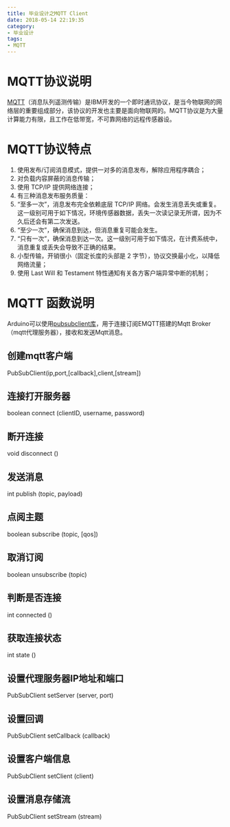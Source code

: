 ```yaml
---
title: 毕业设计之MQTT Client
date: 2018-05-14 22:19:35
category: 
- 毕业设计
tags: 
- MQTT
---
```


# MQTT协议说明
  
[MQTT](http://mqtt.org/)（消息队列遥测传输）是IBM开发的一个即时通讯协议，是当今物联网的网络层的重要组成部分，该协议的开发也主要是面向物联网的。MQTT协议是为大量计算能力有限，且工作在低带宽，不可靠网络的远程传感器设。  

# MQTT协议特点

1. 使用发布/订阅消息模式，提供一对多的消息发布，解除应用程序耦合；
1. 对负载内容屏蔽的消息传输；
1. 使用 TCP/IP 提供网络连接；
1. 有三种消息发布服务质量：
1. “至多一次”，消息发布完全依赖底层 TCP/IP 网络。会发生消息丢失或重复。这一级别可用于如下情况，环境传感器数据，丢失一次读记录无所谓，因为不久后还会有第二次发送。
1. “至少一次”，确保消息到达，但消息重复可能会发生。
1. “只有一次”，确保消息到达一次。这一级别可用于如下情况，在计费系统中，消息重复或丢失会导致不正确的结果。
1. 小型传输，开销很小（固定长度的头部是 2 字节），协议交换最小化，以降低网络流量；
1. 使用 Last Will 和 Testament 特性通知有关各方客户端异常中断的机制；

<!-- more -->

# MQTT 函数说明

Arduino可以使用[pubsubclient库](https://pubsubclient.knolleary.net/index.html)，用于连接订阅EMQTT搭建的Mqtt Broker（mqtt代理服务器），接收和发送Mqtt消息。

## 创建mqtt客户端

PubSubClient(ip,port,[callback],client,[stream])  

## 连接打开服务器

boolean connect (clientID, username, password)  

## 断开连接

void disconnect ()  

## 发送消息

int publish (topic, payload)  

## 点阅主题

boolean subscribe (topic, [qos])  

## 取消订阅

boolean unsubscribe (topic)  

## 判断是否连接

int connected ()  

## 获取连接状态

int state ()  

## 设置代理服务器IP地址和端口

PubSubClient setServer (server, port)  

## 设置回调

PubSubClient setCallback (callback)  

## 设置客户端信息

PubSubClient setClient (client)  

## 设置消息存储流

PubSubClient setStream (stream)